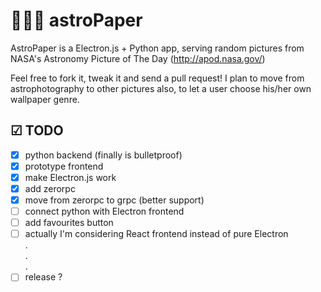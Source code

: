 # 🚀💫🌔 astroPaper

AstroPaper is a Electron.js + Python app, serving random pictures from NASA's Astronomy Picture of The Day (http://apod.nasa.gov/)

Feel free to fork it, tweak it and send a pull request! I plan to move from astrophotography to other pictures also, to let a user choose his/her own wallpaper genre.

## ☑ TODO

- [X] python backend (finally is bulletproof)
- [X] prototype frontend
- [X] make Electron.js work
- [X] add zerorpc
- [X] move from zerorpc to grpc (better support)
- [ ] connect python with Electron frontend
- [ ] add favourites button
- [ ] actually I'm considering React frontend instead of pure Electron
<br/>   .
<br/>   .
<br/>   .
- [ ] release ?

